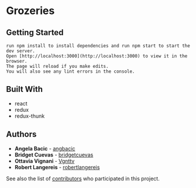 # Grozeries



## Getting Started

```
run npm install to install dependencies and run npm start to start the dev server.
Open [http://localhost:3000](http://localhost:3000) to view it in the browser.
The page will reload if you make edits.
You will also see any lint errors in the console.
```



## Built With

* react
* redux
* redux-thunk


## Authors

* **Angela Bacic** - [angbacic](https://github.com/angbacic)
* **Bridget Cuevas** - [bridgetcuevas](https://github.com/bridgetcuevas)
* **Ottavia Vignani** - [Vgnttv](https://github.com/Vgnttv)
* **Robert Langereis** - [robertlangereis](https://github.com/robertlangereis)

See also the list of [contributors](https://github.com/Vgnttv/Grozeries-Client/graphs/contributors) who participated in this project.





